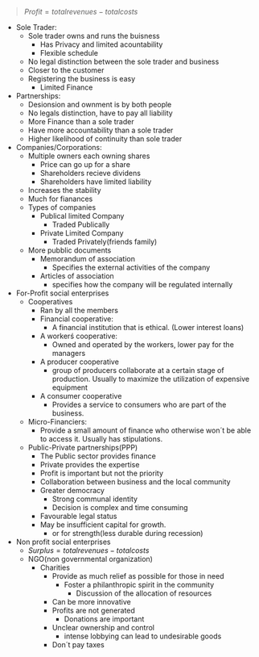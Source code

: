 > $Profit = totalrevenues - totalcosts$
 - Sole Trader:
	 - Sole trader owns and runs the buisness
		 - Has Privacy and limited acountability
		 - Flexible schedule
	 - No legal distinction between the sole trader and business
	 - Closer to the customer
	 - Registering the business is easy
		 - Limited Finance
 - Partnerships:
	 - Desionsion and ownment is by both people
	 - No legals distinction, have to pay all liability
	 - More Finance than a sole trader
	 - Have more accountability than a sole trader
	 - Higher likelihood of continuity than sole trader
- Companies/Corporations:
	- Multiple owners each owning shares
		- Price can go up for a share
		- Shareholders recieve dividens
		- Shareholders have limited liability
	- Increases the stability
	- Much for fianances
	- Types of companies
		- Publical limited Company
			- Traded Publically
		- Private Limited Company
			- Traded Privately(friends family)
	- More pubblic documents
		- Memorandum of association
			- Specifies the external activities of the company
		- Articles of association
			- specifies how the company will be regulated internally
- For-Profit social enterprises
	- Cooperatives
		- Ran by all the members
		- Financial cooperative:
			- A financial institution that is ethical. (Lower interest loans)
		- A workerś cooperative:
			- Owned and operated by the workers, lower pay for the managers
		- A producer cooperative
			- group of producers collaborate at a certain stage of production. Usually to maximize the utilization of expensive equipment
		- A consumer cooperative
			- Provides a service to consumers who are part of the business.
	- Micro-Financiers:
		- Provide a small amount of finance who otherwise won´t be able to access it. Usually has stipulations.
	- Public-Private partnerships(PPP)
		- The Public sector provides finance
		- Private provides the expertise
		- Profit is important but not the priority
		- Collaboration between business and the local community
		- Greater democracy
			- Strong communal identity
			- Decision is complex and time consuming
		- Favourable legal status
		- May be insufficient capital for growth.
			- or for strength(less durable during recession)
- Non profit social enterprises
	- $Surplus = totalrevenues-totalcosts$
	- NGO(non governmental organization)
		- Charities
			- Provide as much relief as possible for those in need
				- Foster a philanthropic spirit in the community
					- Discussion of the allocation of resources
			- Can be more innovative
			- Profits are not generated
				- Donations are important
			- Unclear ownership and control
				- intense lobbying can lead to undesirable goods
			- Don´t pay taxes
<!--stackedit_data:
eyJoaXN0b3J5IjpbNjAzMTAxNzU1LDYyMjYyODY2MSwtMTQzOD
QyOTQxMywtMjA5NDk4NTk2NV19
-->